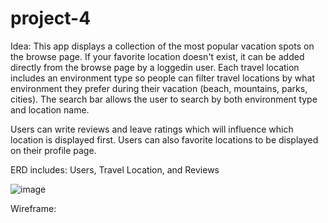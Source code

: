 # project-4

Idea:
This app displays a collection of the most popular vacation spots on the browse page. If your favorite location doesn't exist, it can be added directly from the browse page by a loggedin user. Each travel location includes an environment type so people can filter travel locations by what environment they prefer during their vacation (beach, mountains, parks, cities). The search bar allows the user to search by both environment type and location name.

Users can write reviews and leave ratings which will influence which location is displayed first. Users can also favorite locations to be displayed on their profile page.

ERD includes: Users, Travel Location, and Reviews

![image](https://user-images.githubusercontent.com/53968876/160964379-d2fed190-6c4c-4da8-9302-d13533e69516.png)

Wireframe:
